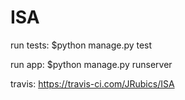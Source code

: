 # ISA

run tests:
$python manage.py test

run app:
$python manage.py runserver

travis: https://travis-ci.com/JRubics/ISA

